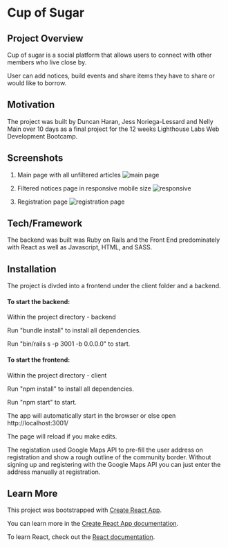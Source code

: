 # Cup of Sugar

## Project Overview
Cup of sugar is a social platform that allows users to connect with other members who live close by. 

User can add notices, build events and share items they have to share or would like to borrow. 

## Motivation

The project was built by Duncan Haran, Jess Noriega-Lessard and Nelly Main over 10 days as a final project for the 12 weeks Lighthouse Labs Web Development Bootcamp. 

## Screenshots
1. Main page with all unfiltered articles
![main page]()

2. Filtered notices page in responsive mobile size
![responsive]()

3. Registration page
![registration page]()

## Tech/Framework
The backend was built was Ruby on Rails and the Front End predominately with React as well as Javascript, HTML, and SASS. 

## Installation

The project is divded into a frontend under the client folder and a backend. 

#### To start the backend:

Within the project directory - backend

Run "bundle install" to install all dependencies. 

Run "bin/rails s -p 3001 -b 0.0.0.0" to start. 

#### To start the frontend: 

Within the project directory - client

Run "npm install" to install all dependencies.

Run "npm start" to start. 

The app will automatically start in the browser or else open http://localhost:3001/ 

The page will reload if you make edits.

The registation used Google Maps API to pre-fill the user address on registration and show a rough outline of the community border. Without signing up and registering with the Google Maps API you can just enter the address manually at registration. 

## Learn More

This project was bootstrapped with [Create React App](https://github.com/facebook/create-react-app).

You can learn more in the [Create React App documentation](https://facebook.github.io/create-react-app/docs/getting-started).

To learn React, check out the [React documentation](https://reactjs.org/).
